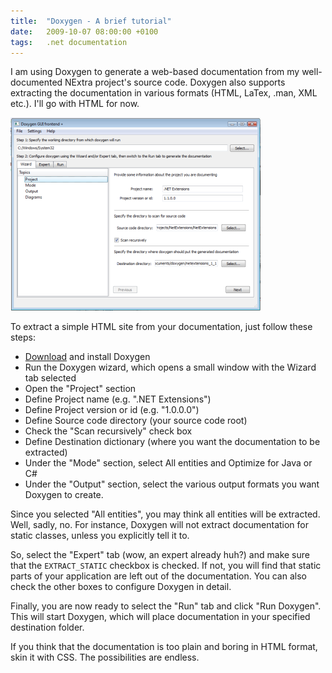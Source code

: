 ```yaml
---
title:  "Doxygen - A brief tutorial"
date:   2009-10-07 08:00:00 +0100
tags:	.net documentation
---
```



I am using Doxygen to generate a web-based documentation from my well-documented
NExtra project's source code. Doxygen also supports extracting the documentation
in various formats (HTML, LaTex, .man, XML etc.). I'll go with HTML for now.

![Doxygen Wizard](/assets/blog/2009-10-07.png)

To extract a simple HTML site from your documentation, just follow these steps:

* [Download](http://www.stack.nl/~dimitri/doxygen/) and install Doxygen
* Run the Doxygen wizard, which opens a small window with the Wizard tab selected
* Open the "Project" section
* Define Project name (e.g. ".NET Extensions")
* Define Project version or id (e.g. "1.0.0.0")
* Define Source code directory (your source code root)
* Check the "Scan recursively" check box
* Define Destination dictionary (where you want the documentation to be extracted)
* Under the "Mode" section, select All entities and Optimize for Java or C#
* Under the "Output" section, select the various output formats you want Doxygen to create.

Since you selected "All entities", you may think all entities will be extracted.
Well, sadly, no. For instance, Doxygen will not extract documentation for static
classes, unless you explicitly tell it to.

So, select the "Expert" tab (wow, an expert already huh?) and make sure that the
`EXTRACT_STATIC` checkbox is checked. If not, you will find that static parts of
your application are left out of the documentation. You can also check the other
boxes to configure Doxygen in detail.

Finally, you are now ready to select the "Run" tab and click "Run Doxygen". This
will start Doxygen, which will place documentation in your specified destination
folder.

If you think that the documentation is too plain and boring in HTML format, skin
it with CSS. The possibilities are endless.